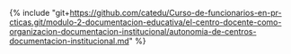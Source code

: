 {% include "git+https://github.com/catedu/Curso-de-funcionarios-en-pr-cticas.git/modulo-2-documentacion-educativa/el-centro-docente-como-organizacion-documentacion-institucional/autonomia-de-centros-documentacion-institucional.md" %}